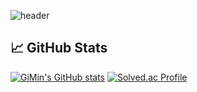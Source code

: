 ![header](https://capsule-render.vercel.app/api?type=wave&color=0:228B22,100:A9DFBF&height=300&section=header&text=Min%20Gi&fontSize=75&fontColor=ffffff)


## 📈 GitHub Stats

[![GiMin's GitHub stats](https://github-readme-stats.vercel.app/api?username=GiMin0123&show_icons=true&theme=default&hide_title=true&title_color=228B22&icon_color=228B22&text_color=000000&border_radius=10)](https://github.com/anuraghazra/github-readme-stats)
[![Solved.ac Profile](http://mazassumnida.wtf/api/v2/generate_badge?boj=minby017)](https://solved.ac/leesw7934/)

